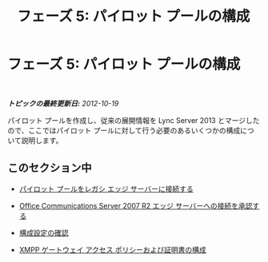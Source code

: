 ﻿---
title: 'フェーズ 5: パイロット プールの構成'
TOCTitle: 'フェーズ 5: パイロット プールの構成'
ms:assetid: 190faee2-e2d6-45cb-8315-f39e477df418
ms:mtpsurl: https://technet.microsoft.com/ja-jp/library/JJ204717(v=OCS.15)
ms:contentKeyID: 48271407
ms.date: 05/19/2016
mtps_version: v=OCS.15
ms.translationtype: HT
---

# フェーズ 5: パイロット プールの構成

 

_**トピックの最終更新日:** 2012-10-19_

パイロット プールを作成し、従来の展開情報を Lync Server 2013 とマージしたので、ここではパイロット プールに対して行う必要のあるいくつかの構成について説明します。

## このセクション中

  - [パイロット プールをレガシ エッジ サーバーに接続する](connect-pilot-pool-to-legacy-edge-servers_1.md)

  - [Office Communications Server 2007 R2 エッジ サーバーへの接続を承認する](authorize-connection-to-office-communications-server-2007-r2-edge-server.md)

  - [構成設定の確認](verify-configuration-settings_1.md)

  - [XMPP ゲートウェイ アクセス ポリシーおよび証明書の構成](configure-xmpp-gateway-access-policies-and-certificates_1.md)

